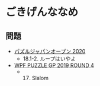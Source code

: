 # ごきげんななめ

## 問題
- [パズルジャパンオープン 2020](../questions/jwpc2020.md)
	- 18.1-2. ループはいやよ
- [WPF PUZZLE GP 2019 ROUND 4](../questions/wpfpgp2019-4.md)
	- 17. Slalom
